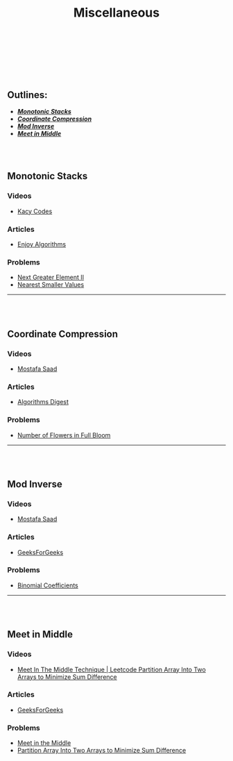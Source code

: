 <h1 align=center> Miscellaneous

<br><br><br>

## Outlines:
- ***[Monotonic Stacks](#monotonic-stacks)***
- ***[Coordinate Compression](#coordinate-compression)***
- ***[Mod Inverse](#mod-inverse)***
- ***[Meet in Middle](#meet-in-middle)***

<br><br>

## Monotonic Stacks

###  Videos
-	[Kacy Codes](https://www.youtube.com/@KacyCodes)

### Articles
- [Enjoy Algorithms](https://www.enjoyalgorithms.com/blog/find-next-greater-element)

### Problems
- [Next Greater Element II](https://leetcode.com/problems/next-greater-element-ii)
- [Nearest Smaller Values](https://codeforces.com/gym/102961/problem/Z)

---

<br><br>

## Coordinate Compression

###  Videos
-	[Mostafa Saad](https://www.youtube.com/watch?v=nqJIXtfs7p4&t)

### Articles
- [Algorithms Digest](https://medium.com/algorithms-digest/coordinate-compression-2fff95326fb#:~:text=Coordinate%20compression%20is%20a%20technique,save%20considerable%20time%20and%20memory.)

### Problems
- [Number of Flowers in Full Bloom](https://leetcode.com/contest/weekly-contest-290/problems/number-of-flowers-in-full-bloom)

---

<br><br>

## Mod Inverse

###  Videos
-	[Mostafa Saad](https://www.youtube.com/watch?v=O81POzCvC3M&t)

### Articles
- [GeeksForGeeks](https://www.geeksforgeeks.org/multiplicative-inverse-under-modulo-m/)

### Problems
- [Binomial Coefficients](https://cses.fi/problemset/task/1079)

---

<br><br>

## Meet in Middle

###  Videos
-	[Meet In The Middle Technique | Leetcode Partition Array Into Two Arrays to Minimize Sum Difference](https://www.youtube.com/watch?v=JUFHwaZjO_M)

### Articles
- [GeeksForGeeks](https://www.geeksforgeeks.org/meet-in-the-middle/)

### Problems
- [Meet in the Middle](https://cses.fi/problemset/task/1628/)
- [Partition Array Into Two Arrays to Minimize Sum Difference](https://leetcode.com/problems/partition-array-into-two-arrays-to-minimize-sum-difference/)
